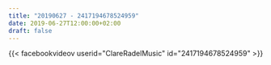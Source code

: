 ```yaml
---
title: "20190627 - 2417194678524959"
date: 2019-06-27T12:00:00+02:00
draft: false
---
```


{{< facebookvideov userid="ClareRadelMusic" id="2417194678524959" >}}